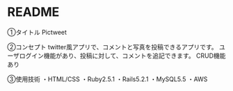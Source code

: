 # README


①タイトル
Pictweet


②コンセプト
twitter風アプリで、コメントと写真を投稿できるアプリです。
ユーザログイン機能があり、投稿に対して、コメントを追記できます。
CRUD機能あり


③使用技術
・HTML/CSS
・Ruby2.5.1
・Rails5.2.1
・MySQL5.5
・AWS
